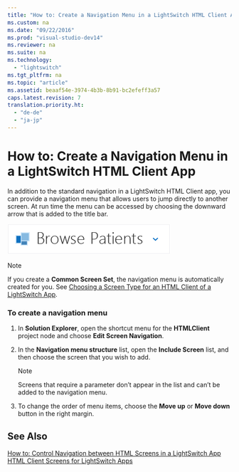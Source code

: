 ```yaml
---
title: "How to: Create a Navigation Menu in a LightSwitch HTML Client App"
ms.custom: na
ms.date: "09/22/2016"
ms.prod: "visual-studio-dev14"
ms.reviewer: na
ms.suite: na
ms.technology: 
  - "lightswitch"
ms.tgt_pltfrm: na
ms.topic: "article"
ms.assetid: beaaf54e-3974-4b3b-8b91-bc2efeff3a57
caps.latest.revision: 7
translation.priority.ht: 
  - "de-de"
  - "ja-jp"
---
```

# How to: Create a Navigation Menu in a LightSwitch HTML Client App
In addition to the standard navigation in a LightSwitch HTML Client app, you can provide a navigation menu that allows users to jump directly to another screen. At run time the menu can be accessed by choosing the downward arrow that is added to the title bar.  
  
 ![Title bar with navigation menu dropdown](../VS_csharp/media/vision23.PNG "Vision23")  
  
> [!NOTE]
>  If you create a **Common Screen Set**, the navigation menu is automatically created for you. See [Choosing a Screen Type for an HTML Client of a LightSwitch App](../VS_csharp/choosing-a-screen-type-for-an-html-client-of-a-lightswitch-app.md).  
  
### To create a navigation menu  
  
1.  In **Solution Explorer**, open the shortcut menu for the **HTMLClient** project node and choose **Edit Screen Navigation**.  
  
2.  In the **Navigation menu structure** list, open the **Include Screen** list, and then choose the screen that you wish to add.  
  
    > [!NOTE]
    >  Screens that require a parameter don’t appear in the list and can’t be added to the navigation menu.  
  
3.  To change the order of menu items, choose the **Move up** or **Move down** button in the right margin.  
  
## See Also  
 [How to: Control Navigation between HTML Screens in a LightSwitch App](../VS_csharp/how-to--control-navigation-between-html-screens-in-a-lightswitch-app.md)   
 [HTML Client Screens for LightSwitch Apps](../VS_csharp/html-client-screens-for-lightswitch-apps.md)